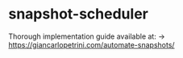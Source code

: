 # snapshot-scheduler

Thorough implementation guide available at: -> https://giancarlopetrini.com/automate-snapshots/